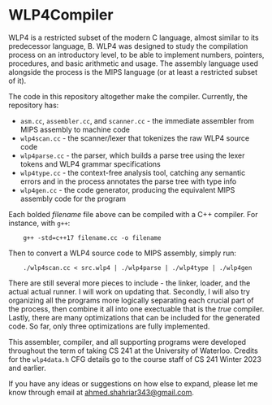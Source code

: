 # WLP4Compiler #

WLP4 is a restricted subset of the modern C language, almost similar to its predecessor language, B. WLP4 was designed to study the compilation process on an introductory level, to be able to implement numbers, pointers, procedures, and basic arithmetic and usage. The assembly language used alongside the process is the MIPS language (or at least a restricted subset of it).

The code in this repository altogether make the compiler. Currently, the repository has:
* `asm.cc`, `assembler.cc`, and `scanner.cc` - the immediate assembler from MIPS assembly to machine code
* `wlp4scan.cc` - the scanner/lexer that tokenizes the raw WLP4 source code
* `wlp4parse.cc` - the parser, which builds a parse tree using the lexer tokens and WLP4 grammar specifications
* `wlp4type.cc` - the context-free analysis tool, catching any semantic errors and in the process annotates the parse tree with type info
* `wlp4gen.cc` - the code generator, producing the equivalent MIPS assembly code for the program

Each bolded _filename_ file above can be compiled with a C++ compiler. For instance, with `g++`:

		g++ -std=c++17 filename.cc -o filename

Then to convert a WLP4 source code to MIPS assembly, simply run:

		./wlp4scan.cc < src.wlp4 | ./wlp4parse | ./wlp4type | ./wlp4gen

There are still several more pieces to include - the linker, loader, and the actual actual runner. I will work on updating that. Secondly, I will also try organizing all the programs more logically separating each crucial part of the process, then combine it all into one exectuable that is the _true_ compiler. Lastly, there are many optimizations that can be included for the generated code. So far, only three optimizations are fully implemented.

This assembler, compiler, and all supporting programs were developed throughout the term of taking CS 241 at the University of Waterloo. Credits for the `wlp4data.h` CFG details go to the course staff of CS 241 Winter 2023 and earlier.

If you have any ideas or suggestions on how else to expand, please let me know through email at <ahmed.shahriar343@gmail.com>.
